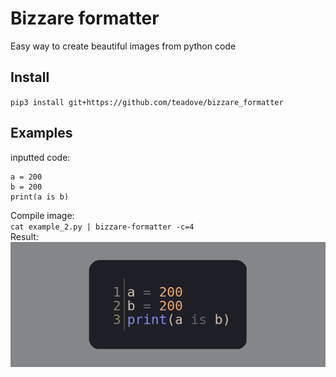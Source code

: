 # Bizzare formatter
Easy way to create beautiful images from python code
## Install
`pip3 install git+https://github.com/teadove/bizzare_formatter`
## Examples
inputted code:
```angular2html
a = 200
b = 200
print(a is b)
```
Compile image:<br>
`cat example_2.py | bizzare-formatter -c=4`<br>
Result:
![image](bizzare_formatter/image.png)